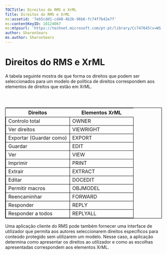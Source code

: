 ```yaml
---
TOCTitle: Direitos do RMS e XrML
Title: Direitos do RMS e XrML
ms:assetid: '7eb5cdd1-cd48-4b2b-96b6-fc74f7b42e7f'
ms:contentKeyID: 18124067
ms:mtpsurl: 'https://technet.microsoft.com/pt-pt/library/Cc747645(v=WS.10)'
author: SharonSears
ms.author: SharonSears
---
```


Direitos do RMS e XrML
======================

A tabela seguinte mostra de que forma os direitos que podem ser seleccionados para um modelo de política de direitos correspondem aos elementos de direitos que estão em XrML.

###  

 
<table style="border:1px solid black;">
<colgroup>
<col width="50%" />
<col width="50%" />
</colgroup>
<thead>
<tr class="header">
<th>Direitos</th>
<th>Elementos XrML</th>
</tr>
</thead>
<tbody>
<tr class="odd">
<td style="border:1px solid black;">Controlo total</td>
<td style="border:1px solid black;">OWNER</td>
</tr>
<tr class="even">
<td style="border:1px solid black;">Ver direitos</td>
<td style="border:1px solid black;">VIEWRIGHT</td>
</tr>
<tr class="odd">
<td style="border:1px solid black;">Exportar (Guardar como)</td>
<td style="border:1px solid black;">EXPORT</td>
</tr>
<tr class="even">
<td style="border:1px solid black;">Guardar</td>
<td style="border:1px solid black;">EDIT</td>
</tr>
<tr class="odd">
<td style="border:1px solid black;">Ver</td>
<td style="border:1px solid black;">VIEW</td>
</tr>
<tr class="even">
<td style="border:1px solid black;">Imprimir</td>
<td style="border:1px solid black;">PRINT</td>
</tr>
<tr class="odd">
<td style="border:1px solid black;">Extrair</td>
<td style="border:1px solid black;">EXTRACT</td>
</tr>
<tr class="even">
<td style="border:1px solid black;">Editar</td>
<td style="border:1px solid black;">DOCEDIT</td>
</tr>
<tr class="odd">
<td style="border:1px solid black;">Permitir macros</td>
<td style="border:1px solid black;">OBJMODEL</td>
</tr>
<tr class="even">
<td style="border:1px solid black;">Reencaminhar</td>
<td style="border:1px solid black;">FORWARD</td>
</tr>
<tr class="odd">
<td style="border:1px solid black;">Responder</td>
<td style="border:1px solid black;">REPLY</td>
</tr>
<tr class="even">
<td style="border:1px solid black;">Responder a todos</td>
<td style="border:1px solid black;">REPLYALL</td>
</tr>
</tbody>
</table>
  
Uma aplicação cliente do RMS pode também fornecer uma interface de utilizador que permita aos autores seleccionarem direitos específicos para conteúdo protegido sem utilizarem um modelo. Nesse caso, a aplicação determina como apresentar os direitos ao utilizador e como as escolhas apresentadas correspondem aos elementos XrML.
